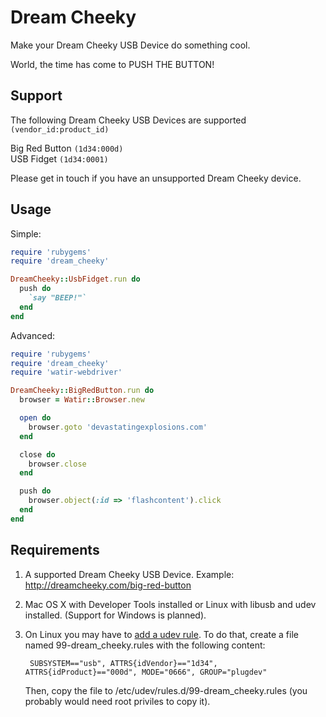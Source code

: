 # Dream Cheeky

Make your Dream Cheeky USB Device do something cool.

World, the time has come to PUSH THE BUTTON!

## Support
The following Dream Cheeky USB Devices are supported `(vendor_id:product_id)`

Big Red Button ``(1d34:000d)``  
USB Fidget ``(1d34:0001)``  

Please get in touch if you have an unsupported Dream Cheeky device.

## Usage

Simple:

```ruby
require 'rubygems'
require 'dream_cheeky'

DreamCheeky::UsbFidget.run do
  push do
    `say "BEEP!"`
  end
end
```

Advanced:

```ruby
require 'rubygems'
require 'dream_cheeky'
require 'watir-webdriver'

DreamCheeky::BigRedButton.run do
  browser = Watir::Browser.new

  open do
    browser.goto 'devastatingexplosions.com'
  end

  close do
    browser.close
  end

  push do
    browser.object(:id => 'flashcontent').click
  end
end
```

## Requirements

1. A supported Dream Cheeky USB Device. Example: http://dreamcheeky.com/big-red-button

2. Mac OS X with Developer Tools installed or Linux with libusb and udev installed. 
   (Support for Windows is planned).

3. On Linux you may have to 
   [add a udev rule](http://reactivated.net/writing_udev_rules.html). To do that, 
   create a file named 99-dream_cheeky.rules with the following content:
   
        SUBSYSTEM=="usb", ATTRS{idVendor}=="1d34", ATTRS{idProduct}=="000d", MODE="0666", GROUP="plugdev"
   
   Then, copy the file to /etc/udev/rules.d/99-dream_cheeky.rules (you probably would 
   need root priviles to copy it).
